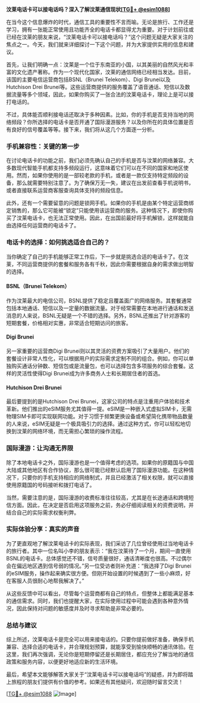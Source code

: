 **汶莱电话卡可以接电话吗？深入了解汶莱通信现状[[TG💪+ @esim1088](https://t.me/s/esim1088)]**

在当今这个信息爆炸的时代，通信工具的重要性不言而喻。无论是旅行、工作还是学习，拥有一张能正常使用且功能齐全的电话卡都显得尤为重要。对于计划前往或已经在汶莱的朋友来说，“汶莱电话卡可以接电话吗？”这个问题无疑是大家关注的焦点之一。今天，我们就来详细探讨一下这个问题，并为大家提供实用的信息和建议。

首先，让我们明确一点：汶莱是一个位于东南亚的小国，以其美丽的自然风光和丰富的文化遗产著称。作为一个现代化国家，汶莱的通信网络已经相当发达。目前，该国的主要电信运营商包括BSNL（Brunei Telekom）、Digi Brunei以及Hutchison Drei Brunei等。这些运营商提供的服务覆盖了语音通话、短信以及数据流量等多个领域，因此，如果你购买了一张合法的汶莱电话卡，理论上是可以接打电话的。

不过，具体能否顺利接电话还取决于多种因素。比如，你的手机是否支持当地的网络频段？你所选择的电话卡是否开通了国际漫游服务？以及你所在的具体位置是否有良好的信号覆盖等等。接下来，我们将从这几个方面逐一分析。

### 手机兼容性：关键的第一步

在讨论电话卡的功能之前，我们必须先确认自己的手机是否与汶莱的网络兼容。大多数现代智能手机都支持多频段运行，这意味着它们可以在不同的国家和地区使用。然而，如果你使用的是一部较老款的手机，或者是一款仅支持特定频段的设备，那么就需要特别注意了。为了确保万无一失，建议在出发前查看手机说明书，或者直接联系运营商客服查询具体支持的频段信息。

此外，还有一个需要留意的问题是锁网手机。如果你的手机是由某个特定运营商绑定销售的，那么它可能被“锁定”只能使用该运营商的服务。这种情况下，即使你购买了汶莱电话卡，也无法正常使用。因此，在出国前最好将手机解锁，这样就能自由选择任何运营商的电话卡了。

### 电话卡的选择：如何挑选适合自己的？

当你确定了自己的手机能够正常工作后，下一步就是挑选合适的电话卡了。在汶莱，不同运营商提供的套餐和服务各有千秋，因此你需要根据自身的需求做出明智的选择。

#### BSNL（Brunei Telekom）

作为汶莱最大的电信公司，BSNL提供了稳定且覆盖面广的网络服务。其套餐通常包括本地通话、短信以及一定量的数据流量。对于经常需要在本地进行通话和发送消息的人来说，BSNL无疑是一个不错的选择。另外，BSNL还推出了针对游客的短期套餐，价格相对实惠，非常适合短期访问的旅客。

#### Digi Brunei

另一家重要的运营商Digi Brunei则以其灵活的资费方案吸引了大量用户。他们的套餐设计非常人性化，可以根据用户的实际需求定制不同的组合。例如，你可以单独购买通话分钟数、短信包或是流量包，也可以选择包含多项服务的综合套餐。这样的灵活性使得Digi Brunei成为许多商务人士和长期居住者的首选。

#### Hutchison Drei Brunei

最后要提到的是Hutchison Drei Brunei，这家公司的特点是注重用户体验和技术革新。他们推出的eSIM服务尤其值得一提。eSIM是一种嵌入式虚拟SIM卡，无需物理SIM卡即可实现联网功能。对于习惯于频繁更换设备或希望简化携带物品数量的人来说，eSIM无疑是一个极具吸引力的选择。通过这种方式，你可以轻松地切换到汶莱的网络环境，而无需担心繁琐的操作流程。

### 国际漫游：让沟通无界限

除了本地电话卡之外，国际漫游也是一个值得考虑的选项。如果你的原籍国与中国大陆或其他地区有合作协议，那么很可能已经默认启用了国际漫游功能。在这种情况下，只要你的手机支持相应的网络制式，并且已经激活了相关权限，就可以直接使用原籍国的号码接听和拨打电话了。

当然，需要注意的是，国际漫游的收费标准往往较高，尤其是在长途通话和跨境短信方面。因此，在决定是否启用这项服务之前，务必仔细阅读相关的资费说明，并结合自己的实际需求权衡利弊。

### 实际体验分享：真实的声音

为了更直观地了解汶莱电话卡的实际表现，我们采访了几位曾经使用过当地电话卡的旅行者。其中一位名叫小李的朋友表示：“我在汶莱待了一个月，期间一直使用BSNL的电话卡。总体感觉还不错，信号质量很好，通话清晰度也很高。不过偶尔会在偏远地区遇到信号弱的情况。”另一位受访者则补充道：“我选择了Digi Brunei的eSIM服务，操作起来确实很方便。但刚开始设置的时候遇到了一些小麻烦，好在客服人员很耐心地帮我解决了。”

从这些反馈中可以看出，尽管每个运营商都有自己的特点，但整体上都能满足基本的通信需求。同时，我们也提醒大家，在实际使用过程中可能会遇到各种意外情况，因此保持对问题的敏感度并及时寻求帮助是非常必要的。

### 总结与建议

综上所述，汶莱电话卡是完全可以用来接电话的。只要你提前做好准备，确保手机兼容、选择合适的电话卡，并合理规划预算，就能享受到愉快顺畅的通讯体验。在这里，我们再次强调，无论你是短期停留还是长期居住，都应充分了解当地的通信政策和服务内容，以便更好地适应新的生活环境。

最后，希望本文能够解答大家关于“汶莱电话卡可以接电话吗”的疑惑，并为即将踏上旅程的朋友们提供有价值的参考。如果还有其他疑问，欢迎随时留言交流！

[[TG💪+ @esim1088](https://t.me/s/esim1088) ![Image](https://i.postimg.cc/4NQfJmqS/Snipaste-2025-05-13-00-14-12.png)]